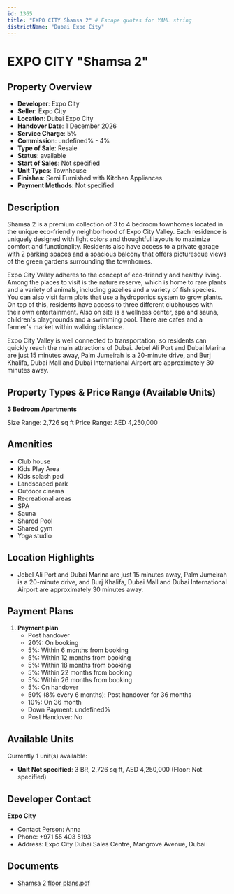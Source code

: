 ```yaml
---
id: 1365
title: "EXPO CITY Shamsa 2" # Escape quotes for YAML string
districtName: "Dubai Expo City"
---
```


# EXPO CITY "Shamsa 2"

## Property Overview
- **Developer**: Expo City
- **Seller**: Expo City
- **Location**: Dubai Expo City
- **Handover Date**: 1 December 2026
- **Service Charge**: 5%
- **Commission**: undefined% - 4%
- **Type of Sale**: Resale
- **Status**: available
- **Start of Sales**: Not specified
- **Unit Types**: Townhouse
- **Finishes**: Semi Furnished with Kitchen Appliances
- **Payment Methods**: Not specified

## Description
Shamsa 2 is a premium collection of 3 to 4 bedroom townhomes located in the unique eco-friendly neighborhood of Expo City Valley. Each residence is uniquely designed with light colors and thoughtful layouts to maximize comfort and functionality. Residents also have access to a private garage with 2 parking spaces and a spacious balcony that offers picturesque views of the green gardens surrounding the townhomes. 

Expo City Valley adheres to the concept of eco-friendly and healthy living. Among the places to visit is the nature reserve, which is home to rare plants and a variety of animals, including gazelles and a variety of fish species. You can also visit farm plots that use a hydroponics system to grow plants. On top of this, residents have access to three different clubhouses with their own entertainment. Also on site is a wellness center, spa and sauna, children's playgrounds and a swimming pool. There are cafes and a farmer's market within walking distance.

 Expo City Valley is well connected to transportation, so residents can quickly reach the main attractions of Dubai. Jebel Ali Port and Dubai Marina are just 15 minutes away, Palm Jumeirah is a 20-minute drive, and Burj Khalifa, Dubai Mall and Dubai International Airport are approximately 30 minutes away.

## Property Types & Price Range (Available Units)
**3 Bedroom Apartments**

Size Range: 2,726 sq ft
Price Range: AED 4,250,000

## Amenities
- Club house
- Kids Play Area
- Kids splash pad
- Landscaped park
- Outdoor cinema
- Recreational areas
- SPA
- Sauna
- Shared Pool
- Shared gym
- Yoga studio

## Location Highlights
- Jebel Ali Port and Dubai Marina are just 15 minutes away, Palm Jumeirah is a 20-minute drive, and Burj Khalifa, Dubai Mall and Dubai International Airport are approximately 30 minutes away.

## Payment Plans
1. **Payment plan**
   - Post handover
   - 20%: On booking
   - 5%: Within 6 months from booking
   - 5%: Within 12 months from booking
   - 5%: Within 18 months from booking
   - 5%: Within 22 months from booking
   - 5%: Within 26 months from booking
   - 5%: On handover
   - 50% (8% every 6 months): Post handover for 36 months
   - 10%: On 36 month
   - Down Payment: undefined%
   - Post Handover: No

## Available Units
Currently 1 unit(s) available:
- **Unit Not specified**: 3 BR, 2,726 sq ft, AED 4,250,000 (Floor: Not specified)

## Developer Contact
**Expo City**
- Contact Person: Anna
- Phone: +971 55 403 5193
- Address: Expo City Dubai Sales Centre, Mangrove Avenue, Dubai

## Documents
- [Shamsa 2 floor plans.pdf](https://cdn.geniemap.net/2024/03/11/w4RBFnB6hi7CTPWSHywztwtnuW5TxHwWeO0FeGfY.pdf)
